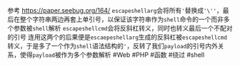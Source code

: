 参考 https://paper.seebug.org/164/
`escapeshellarg`会将所有`'`替换成`'\''`，最后在整个字符串两边再套上单引号，以保证该字符串作为`shell`命令的一个而非多个参数被`shell`解析
`escapeshellcmd`会将反斜杠转义，同时也转义最后一个不配对的引号
连用这两个的后果便是`escaepeshellarg`生成的反斜杠被`escapeshellcmd`转义，于是多了一个作为`shell`语法结构的`'`，反转了我们`payload`的引号内外关系，使得`payload`被作为多个参数解析
#Web #PHP #函数 #绕过 #shell 